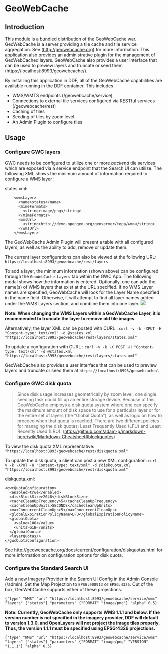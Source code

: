 <!--
/*
 * Copyright (c) Connexta, LLC
 *
 * This is free software: you can redistribute it and/or modify it under the terms of the GNU Lesser General Public License as published by the Free Software Foundation, either
 * version 3 of the License, or any later version. 
 *
 * This program is distributed in the hope that it will be useful, but WITHOUT ANY WARRANTY; without even the implied warranty of MERCHANTABILITY or FITNESS FOR A PARTICULAR PURPOSE.
 * See the GNU Lesser General Public License for more details. A copy of the GNU Lesser General Public License is distributed along with this program and can be found at
 * <http://www.gnu.org/licenses/lgpl.html>.
 */
-->

# GeoWebCache 
## Introduction
This module is a bundled distribution of the GeoWebCache war. GeoWebCache is a server providing a tile cache and tile service aggregation.  See (http://geowebcache.org) for more information.  This application also provides an administrative plugin for the management of GeoWebCached layers.  GeoWebCache also provides a user interface that can be used to preview layers and truncate or seed them (https://localhost:8993/geowebcache/).

By installing this application in DDF, all of the GeoWebCache capabilities are available running in the DDF container.  This includes
- WMS/WMTS endpoints (/geowebcache/service)
- Connections to external tile services configured via RESTful services (/geowebcache/rest)
- Caching of tiles
- Seeding of tiles by zoom level
- An Admin Plugin to configure tiles

## Usage

### Configure GWC layers
GWC needs to be configured to utilize one or more *backend* tile services which are exposed via a service endpoint that the Search UI can utilize.  The following XML shows the minimum amount of information required to configure a WMS layer :

states.xml:
```
    <wmsLayer>
      <name>states</name>
      <mimeFormats>
        <string>image/png</string>
      </mimeFormats>
      <wmsUrl>
        <string>http://demo.opengeo.org/geoserver/topp/wms</string>
      </wmsUrl>
    </wmsLayer>
```

The GeoWebCache Admin Plugin will present a table with all configured layers, as well as the ability to add, remove or update them.

The current layer configurations can also be viewed at the following URL:
`https://localhost:8993/geowebcache/rest/layers`

To add a layer, the minimum information (shown above) can be configured through the `GeoWebCache Layers` tab within the GWC App.  The following modal shows how the information is entered.  Optionally, one can add the name(s) of WMS layers that exist at the URL specified. If no WMS Layer names are specified, GeoWebCache will look for the Layer Name specified in the name field.  Otherwise, it will attempt to find all layer names added under the WMS Layers section, and combine them into one layer.
<img src="https://codice.atlassian.net/wiki/download/attachments/1179800/gwcAddLayer"/>

**Note: When changing the WMS Layers within a GeoWebCache Layer, it is recommended to truncate the layer to remove old tile images.**

Alternatively, the layer XML can be posted with CURL :
`curl -v -k -XPUT -H "Content-type: text/xml" -d @states.xml "https://localhost:8993/geowebcache/rest/layers/states.xml"`

To update a configuration with CURL :
`curl -v -k -X POST -H "Content-type: text/xml" -d @states.xml "https://localhost:8993/geowebcache/rest/layers/states.xml"`

GeoWebCache also provides a user interface that can be used to preview layers and truncate or seed them at `https://localhost:8993/geowebcache/`.

### Configure GWC disk quota
> Since disk usage increases geometrically by zoom level, one single seeding task could fill up an entire storage device. Because of this, GeoWebCache employs a disk quota system where one can specify the maximum amount of disk space to use for a particular layer or for the entire set of layers (the “Global Quota”), as well as logic on how to proceed when that quota is reached. There are two different policies for managing the disk quotas: Least Frequently Used (LFU) and Least Recently Used (LRU). 
(https://github.com/adam-p/markdown-here/wiki/Markdown-Cheatsheet#blockquotes)

To view the disk quota XML representative: 
`"https://localhost:8993/geowebcache/rest/diskquota.xml"`

To update the disk quota, a client can post a new XML configuration:
`curl -v -k -XPUT -H "Content-type: text/xml" -d @diskquota.xml "https://localhost:8993/geowebcache/rest/diskquota.xml"`

diskquota.xml:
```
<gwcQuotaConfiguration>
  <enabled>true</enabled>
  <diskBlockSize>2048</diskBlockSize>
  <cacheCleanUpFrequency>5</cacheCleanUpFrequency>
  <cacheCleanUpUnits>SECONDS</cacheCleanUpUnits>
  <maxConcurrentCleanUps>5</maxConcurrentCleanUps>
  <globalExpirationPolicyName>LFU</globalExpirationPolicyName>
  <globalQuota>
    <value>100</value>
    <units>GiB</units>
  </globalQuota>
  <layerQuotas/>
</gwcQuotaConfiguration>
```

See http://geowebcache.org/docs/current/configuration/diskquotas.html for more information on configuration options for disk quota.

### Configure the Standard Search UI
Add a new Imagery Provider in the Search UI Config in the Admin Console (/admin).
Set the Map Projection to `EPSG:900913` or `EPSG:4326`.  Out of the box, GeoWebCache supports either of these projections.

`{"type" "WMS" "url" "https://localhost:8993/geowebcache/service/wms" "layers" ["states"] "parameters" {"FORMAT" "image/png"} "alpha" 0.5}`

**Note: Currently, GeoWebCache only supports WMS 1.1.1 and below.  If the version number is not specified in the imagery provider, DDF will default to version 1.3.0, and OpenLayers will not project the image tiles properly.  Thus, the version 1.1.1 must be specified using EPSG:4326 projections.**

`{"type" "WMS" "url" "https://localhost:8993/geowebcache/service/wms" "layers" ["states"] "parameters" {"FORMAT" "image/png" "VERSION" "1.1.1"} "alpha" 0.5}`

